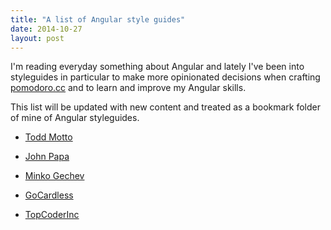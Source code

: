 ```yaml
---
title: "A list of Angular style guides"
date: 2014-10-27
layout: post
---
```


I'm reading everyday something about Angular and lately I've been into styleguides in particular to make more opinionated decisions when crafting [pomodoro.cc](https://pomodoro.cc/) and to learn and improve my Angular skills.

This list will be updated with new content and treated as a bookmark folder of mine of Angular styleguides.

- [Todd Motto](https://github.com/toddmotto/angularjs-styleguide)

- [John Papa](https://github.com/johnpapa/angularjs-styleguide)

- [Minko Gechev](https://github.com/mgechev/angularjs-style-guide)

- [GoCardless](https://github.com/gocardless/angularjs-style-guide)

- [TopCoderInc](https://gitlab.com/topcoderinc/angularjs-styleguide/blob/master/README.md)